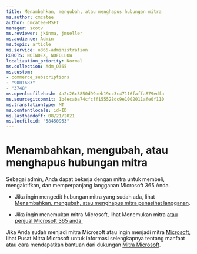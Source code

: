 ```yaml
---
title: Menambahkan, mengubah, atau menghapus hubungan mitra
ms.author: cmcatee
author: cmcatee-MSFT
manager: scotv
ms.reviewer: jkinma, jmueller
ms.audience: Admin
ms.topic: article
ms.service: o365-administration
ROBOTS: NOINDEX, NOFOLLOW
localization_priority: Normal
ms.collection: Adm_O365
ms.custom:
- commerce_subscriptions
- "9001683"
- "3748"
ms.openlocfilehash: 4a2c26c3850d99aeb19cc3c47116faffa879edfa
ms.sourcegitcommit: 1b4ecaba74cfcff155528dc9e1002011afe0f110
ms.translationtype: MT
ms.contentlocale: id-ID
ms.lasthandoff: 08/21/2021
ms.locfileid: "58450953"
---
```

# <a name="add-change-or-remove-a-partner-relationship"></a>Menambahkan, mengubah, atau menghapus hubungan mitra

Sebagai admin, Anda dapat bekerja dengan mitra untuk membeli, mengaktifkan, dan memperpanjang langganan Microsoft 365 Anda. 

- Jika ingin mengedit hubungan mitra yang sudah ada, lihat [Menambahkan, mengubah, atau menghapus mitra penasihat langganan](https://docs.microsoft.com/microsoft-365/admin/misc/add-partner).

- Jika ingin menemukan mitra Microsoft, lihat Menemukan mitra [atau penjual Microsoft 365 anda.](https://docs.microsoft.com/microsoft-365/admin/manage/find-your-partner-or-reseller)

Jika Anda sudah menjadi mitra Microsoft atau ingin menjadi mitra [Microsoft,](https://support.microsoft.com/help/4499930/partner-center-overview) lihat Pusat Mitra Microsoft untuk informasi selengkapnya tentang manfaat atau cara mendapatkan bantuan dari dukungan [Mitra Microsoft](https://aka.ms/partnersupport).
